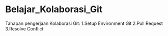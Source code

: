 # Belajar_Kolaborasi_Git
Tahapan pengerjaan Kolaborasi Git:
1.Setup Environment Git
2.Pull Request
3.Resolve Conflict

